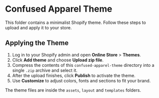 # Confused Apparel Theme

This folder contains a minimalist Shopify theme. Follow these steps to upload and apply it to your store.

## Applying the Theme

1. Log in to your Shopify admin and open **Online Store** > **Themes**.
2. Click **Add theme** and choose **Upload zip file**.
3. Compress the contents of this `confused-apparel-theme` directory into a single `.zip` archive and select it.
4. After the upload finishes, click **Publish** to activate the theme.
5. Use **Customize** to adjust colors, fonts and sections to fit your brand.

The theme files are inside the `assets`, `layout` and `templates` folders.
